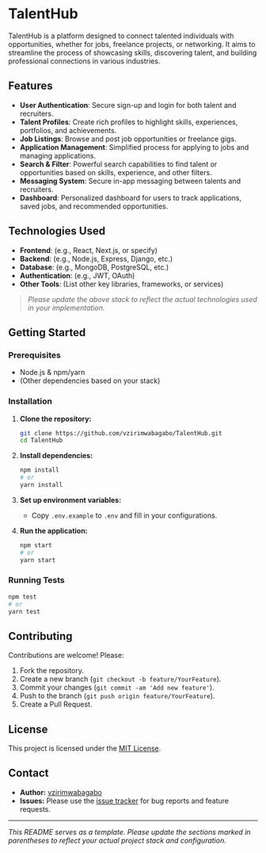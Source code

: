# TalentHub

TalentHub is a platform designed to connect talented individuals with opportunities, whether for jobs, freelance projects, or networking. It aims to streamline the process of showcasing skills, discovering talent, and building professional connections in various industries.

## Features

- **User Authentication**: Secure sign-up and login for both talent and recruiters.
- **Talent Profiles**: Create rich profiles to highlight skills, experiences, portfolios, and achievements.
- **Job Listings**: Browse and post job opportunities or freelance gigs.
- **Application Management**: Simplified process for applying to jobs and managing applications.
- **Search & Filter**: Powerful search capabilities to find talent or opportunities based on skills, experience, and other filters.
- **Messaging System**: Secure in-app messaging between talents and recruiters.
- **Dashboard**: Personalized dashboard for users to track applications, saved jobs, and recommended opportunities.

## Technologies Used

- **Frontend**: (e.g., React, Next.js, or specify)
- **Backend**: (e.g., Node.js, Express, Django, etc.)
- **Database**: (e.g., MongoDB, PostgreSQL, etc.)
- **Authentication**: (e.g., JWT, OAuth)
- **Other Tools**: (List other key libraries, frameworks, or services)

> _Please update the above stack to reflect the actual technologies used in your implementation._

## Getting Started

### Prerequisites

- Node.js & npm/yarn
- (Other dependencies based on your stack)

### Installation

1. **Clone the repository:**
   ```bash
   git clone https://github.com/vzirimwabagabo/TalentHub.git
   cd TalentHub
   ```
2. **Install dependencies:**
   ```bash
   npm install
   # or
   yarn install
   ```
3. **Set up environment variables:**
   - Copy `.env.example` to `.env` and fill in your configurations.

4. **Run the application:**
   ```bash
   npm start
   # or
   yarn start
   ```

### Running Tests

```bash
npm test
# or
yarn test
```

## Contributing

Contributions are welcome! Please:

1. Fork the repository.
2. Create a new branch (`git checkout -b feature/YourFeature`).
3. Commit your changes (`git commit -am 'Add new feature'`).
4. Push to the branch (`git push origin feature/YourFeature`).
5. Create a Pull Request.

## License

This project is licensed under the [MIT License](LICENSE).

## Contact

- **Author:** [vzirimwabagabo](https://github.com/vzirimwabagabo)
- **Issues:** Please use the [issue tracker](https://github.com/vzirimwabagabo/TalentHub/issues) for bug reports and feature requests.

---

_This README serves as a template. Please update the sections marked in parentheses to reflect your actual project stack and configuration._
